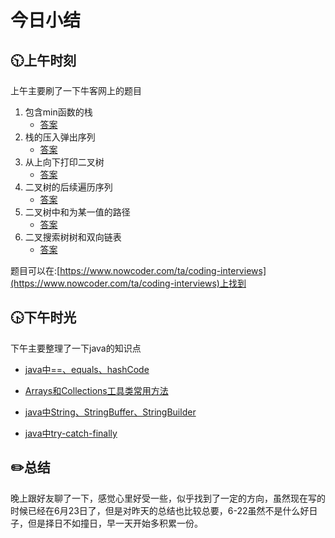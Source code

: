 # 今日小结

## :clock1030:上午时刻

上午主要刷了一下牛客网上的题目

1. 包含min函数的栈
   * [答案](https://github.com/zhou-ning/LeetCode/blob/master/niuke/minStack.java)
2. 栈的压入弹出序列
   * [答案](https://github.com/zhou-ning/LeetCode/blob/master/niuke/IsPopOrder.java)
3. 从上向下打印二叉树
   * [答案](https://github.com/zhou-ning/LeetCode/blob/master/niuke/PrintFromTopToBottom.java)
4. 二叉树的后续遍历序列
   * [答案](https://github.com/zhou-ning/LeetCode/blob/master/niuke/VerifySquenceOfBST.java)
5. 二叉树中和为某一值的路径
   * [答案](https://github.com/zhou-ning/LeetCode/blob/master/niuke/FindPath.java)
6. 二叉搜索树树和双向链表
   * [答案](https://github.com/zhou-ning/LeetCode/blob/master/niuke/Convert.java)

题目可以在:[https://www.nowcoder.com/ta/coding-interviews](https://www.nowcoder.com/ta/coding-interviews)上找到

## :clock430:下午时光

下午主要整理了一下java的知识点

* [java中==、equals、hashCode](https://www.cnblogs.com/zhou-ning/articles/13178116.html)

* [Arrays和Collections工具类常用方法](https://www.cnblogs.com/zhou-ning/articles/13178156.html)
* [java中String、StringBuffer、StringBuilder](https://www.cnblogs.com/zhou-ning/articles/13178175.html)
* [java中try-catch-finally](https://www.cnblogs.com/zhou-ning/articles/13178182.html)


## :pencil2:总结

晚上跟好友聊了一下，感觉心里好受一些，似乎找到了一定的方向，虽然现在写的时候已经在6月23日了，但是对昨天的总结也比较总要，6-22虽然不是什么好日子，但是择日不如撞日，早一天开始多积累一份。